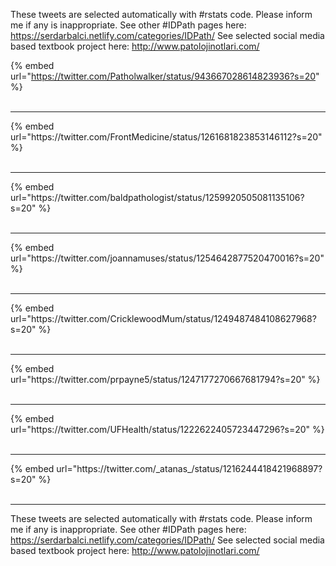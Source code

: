 

These tweets are selected automatically with #rstats code. Please inform me if any is inappropriate.
See other #IDPath pages here: https://serdarbalci.netlify.com/categories/IDPath/ 
See selected social media based textbook project here: http://www.patolojinotlari.com/

{% embed url="https://twitter.com/Patholwalker/status/943667028614823936?s=20" %}<br>
<br>
<hr>
{% embed url="https://twitter.com/FrontMedicine/status/1261681823853146112?s=20" %}<br>
<br>
<hr>
{% embed url="https://twitter.com/baldpathologist/status/1259920505081135106?s=20" %}<br>
<br>
<hr>
{% embed url="https://twitter.com/joannamuses/status/1254642877520470016?s=20" %}<br>
<br>
<hr>
{% embed url="https://twitter.com/CricklewoodMum/status/1249487484108627968?s=20" %}<br>
<br>
<hr>
{% embed url="https://twitter.com/prpayne5/status/1247177270667681794?s=20" %}<br>
<br>
<hr>
{% embed url="https://twitter.com/UFHealth/status/1222622405723447296?s=20" %}<br>
<br>
<hr>
{% embed url="https://twitter.com/_atanas_/status/1216244418421968897?s=20" %}<br>
<br>
<hr>


These tweets are selected automatically with #rstats code. Please inform me if any is inappropriate.
See other #IDPath pages here: https://serdarbalci.netlify.com/categories/IDPath/ 
See selected social media based textbook project here: http://www.patolojinotlari.com/
